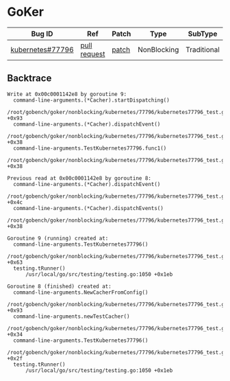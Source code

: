 
# GoKer

| Bug ID|  Ref | Patch | Type | SubType | SubsubType |
| ----  | ---- | ----  | ---- | ---- | ---- |
|[kubernetes#77796]|[pull request]|[patch]| NonBlocking | Traditional | Data race |

[kubernetes#77796]:(kubernetes77796_test.go)
[patch]:https://github.com/kubernetes/kubernetes/pull/77796/files
[pull request]:https://github.com/kubernetes/kubernetes/pull/77796
 

## Backtrace

```
Write at 0x00c0001142e8 by goroutine 9:
  command-line-arguments.(*Cacher).startDispatching()
      /root/gobench/goker/nonblocking/kubernetes/77796/kubernetes77796_test.go:20 +0x93
  command-line-arguments.(*Cacher).dispatchEvent()
      /root/gobench/goker/nonblocking/kubernetes/77796/kubernetes77796_test.go:24 +0x38
  command-line-arguments.TestKubernetes77796.func1()
      /root/gobench/goker/nonblocking/kubernetes/77796/kubernetes77796_test.go:47 +0x38

Previous read at 0x00c0001142e8 by goroutine 8:
  command-line-arguments.(*Cacher).dispatchEvent()
      /root/gobench/goker/nonblocking/kubernetes/77796/kubernetes77796_test.go:25 +0x4c
  command-line-arguments.(*Cacher).dispatchEvents()
      /root/gobench/goker/nonblocking/kubernetes/77796/kubernetes77796_test.go:30 +0x38

Goroutine 9 (running) created at:
  command-line-arguments.TestKubernetes77796()
      /root/gobench/goker/nonblocking/kubernetes/77796/kubernetes77796_test.go:46 +0x63
  testing.tRunner()
      /usr/local/go/src/testing/testing.go:1050 +0x1eb

Goroutine 8 (finished) created at:
  command-line-arguments.NewCacherFromConfig()
      /root/gobench/goker/nonblocking/kubernetes/77796/kubernetes77796_test.go:35 +0x93
  command-line-arguments.newTestCacher()
      /root/gobench/goker/nonblocking/kubernetes/77796/kubernetes77796_test.go:40 +0x34
  command-line-arguments.TestKubernetes77796()
      /root/gobench/goker/nonblocking/kubernetes/77796/kubernetes77796_test.go:44 +0x2f
  testing.tRunner()
      /usr/local/go/src/testing/testing.go:1050 +0x1eb
```

